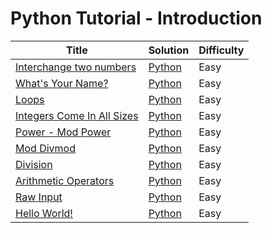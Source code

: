 # Python Tutorial - Introduction

| Title | Solution | Difficulty |
| ----- | -------- | ---------- |
| [Interchange two numbers](https://www.hackerrank.com/challenges/interchange-two-numbers) | [Python](./Interchange%20two%20numbers/main.py) | Easy |
| [What's Your Name?](https://www.hackerrank.com/challenges/whats-your-name) | [Python](./What's%20Your%20Name/main.py) | Easy |
| [Loops](https://www.hackerrank.com/challenges/python-loops) | [Python](./Loops/main.py) | Easy |
| [Integers Come In All Sizes](https://www.hackerrank.com/challenges/python-integers-come-in-all-sizes) | [Python](./Integers%20Come%20In%20All%20Sizes/main.py) | Easy |
| [Power - Mod Power](https://www.hackerrank.com/challenges/python-power-mod-power) | [Python](./Power%20-%20Mod%20Power/main.py) | Easy |
| [Mod Divmod](https://www.hackerrank.com/challenges/python-mod-divmod) | [Python](./Mod%20Divmod/main.py) | Easy |
| [Division](https://www.hackerrank.com/challenges/python-division) | [Python](./Division/main.py) | Easy |
| [Arithmetic Operators](https://www.hackerrank.com/challenges/python-arithmetic-operators) | [Python](./Arithmetic%20Operators/main.py) | Easy |
| [Raw Input](https://www.hackerrank.com/challenges/python-raw-input) | [Python](./Raw%20Input/main.py) | Easy |
| [Hello World!](https://www.hackerrank.com/challenges/py-hello-world) | [Python](./Hello%20World!/main.py) | Easy |
